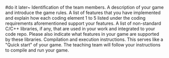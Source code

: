 #do it later~ 
Identification of the team members.
A description of your game and introduce the game rules.
A list of features that you have implemented and explain how each coding element
1 to 5 listed under the coding requirements aforementioned support your features.
A list of non-standard C/C++ libraries, if any, that are used in your work and integrated to your code repo. Please also indicate what features in your game are supported by
these libraries.
Compilation and execution instructions. This serves like a "Quick start" of your game.
The teaching team will follow your instructions to compile and run your game.
